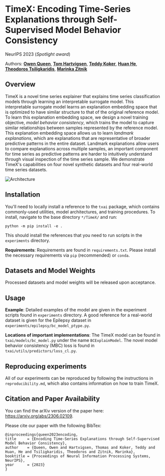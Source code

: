 # TimeX: Encoding Time-Series Explanations through Self-Supervised Model Behavior Consistency
NeurIPS 2023 (*Spotlight award*)

Authors:
[**Owen Queen**](https://owencqueen.github.io/), [**Tom Hartvigsen**](https://www.tomhartvigsen.com/), [**Teddy Koker**](https://teddykoker.com/), [**Huan He**](https://hehuannb.github.io/), [**Theodoros Tsiligkaridis**](https://www.ll.mit.edu/biographies/theodoros-tsiligkaridis), [**Marinka Zitnik**](https://zitniklab.hms.harvard.edu/)

## Overview
TimeX is a novel time series explainer that explains time series classification models through learning an interpretable surrogate model. 
This interpretable surrogate model learns an explanation embedding space that is optimized to have similar structure to that of the original reference model.
To learn this explanation embedding space, we design a novel training objective, *model behavior consistency*, which trains the model to capture similar relationships between samples represented by the reference model. 
This explanation embedding space allows us to learn *landmark explanations*, which are explanations that are representative of broader predictive patterns in the entire dataset.
Landmark explanations allow users to compare explanations across multiple samples, an important component for time series as predictive patterns are harder to intuitively understand through visual inspection of the time series sample.
We demonstrate TimeX's capabilities on four novel synthetic datasets and four real-world time series datasets. 

![Architecture](https://github.com/mims-harvard/TimeX/blob/main/fig2.jpg)

## Installation
You'll need to locally install a reference to the `txai` package, which contains commonly-used utilities, model architectures, and training procedures. To install, navigate to the base directory `*/TimeX/` and run:
```
python -m pip install -e .
```
This should install the references that you need to run scripts in the `experiments` directory.

**Requirements**: Requirements are found in `requirements.txt`. Please install the necessary requirements via `pip` (recommended) or `conda`.

## Datasets and Model Weights

Processed datasets and model weights will be released upon acceptance.

## Usage

**Example**: Detailed examples of the model are given in the experiment scripts found in `experiments` directory. A good reference for a real-world dataset is given for the Epilepsy dataset in `experiments/epilepsy/bc_model_ptype.py`.

**Locations of important implementations**: The TimeX model can be found in `txai/models/bc_model.py` under the name `BCExplainModel`. The novel model behavior consistency (MBC) loss is found in `txai/utils/predictors/loss_cl.py`.

## Reproducing experiments

All of our experiments can be reproduced by following the instructions in `reproducibility.md`, which also contains information on how to train TimeX.

## Citation and Paper Availability

You can find the arXiv version of the paper here: https://arxiv.org/abs/2306.02109.

Please cite our paper with the following BibTex:
```
@inproceedings{queen2023encoding,
title     = {Encoding Time-Series Explanations through Self-Supervised Model Behavior Consistency},
author    = {Queen, Owen and Hartvigsen, Thomas and Koker, Teddy and Huan, He and Tsiligkaridis, Theodoros and Zitnik, Marinka},
booktitle = {Proceedings of Neural Information Processing Systems, NeurIPS},
year      = {2023}
}
```
